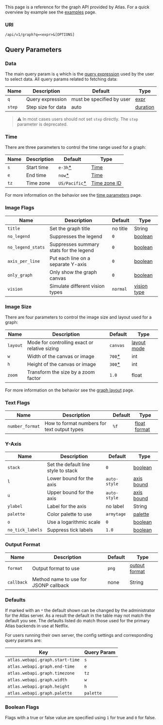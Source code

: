 This page is a reference for the graph API provided by
Atlas. For a quick overview by example see the [examples](Single-Line) page.

### URI

`/api/v1/graph?q=<expr>&[OPTIONS]`

## Query Parameters

### Data

The main query param is `q` which is the [query expression](Stack-Language) used by the user to select data. All query params related to fetching data:

| Name   | Description           | Default                    | Type                                 |
|--------|-----------------------|----------------------------|--------------------------------------|
| `q`    | Query expression      | must be specified by user  | [expr](Stack-Language)               |
| `step` | Step size for data    | auto                       | [duration](Time-Parameters#durations) |

> :warning: In most cases users should not set `step` directly. The `step` parameter
> is deprecated.

### Time

There are three parameters to control the time range used for a graph:

| Name   | Description | Default                    | Type |
|--------|-------------|----------------------------|------|
| `s`    | Start time  | `e-3h`[*](#defaults)       | [Time](Time-Parameters#time)              |
| `e`    | End time    | `now`[*](#defaults)        | [Time](Time-Parameters#time)              |
| `tz`   | Time zone   | `US/Pacific`[*](#defaults) | [Time zone ID](Time-Parameters#time-zone) |

For more information on the behavior see the [time parameters](Time-Parameters) page.

### Image Flags

| Name              | Description                              | Default      | Type                        |
|-------------------|------------------------------------------|--------------|-----------------------------|
| `title`           | Set the graph title                      | no title     | String                      |
| `no_legend`       | Suppresses the legend                    | `0`          | [boolean](#boolean-flags)   |
| `no_legend_stats` | Suppresses summary stats for the legend  | `0`          | [boolean](#boolean-flags)   |
| `axis_per_line`   | Put each line on a separate Y-axis       | `0`          | [boolean](#boolean-flags)   |
| `only_graph`      | Only show the graph canvas               | `0`          | [boolean](#boolean-flags)   |
| `vision`          | Simulate different vision types          | `normal`     | [vision type](Vision#types) |

### Image Size

There are four parameters to control the image size and layout used for a graph:

| Name     | Description                                    | Default             | Type                              |
|----------|------------------------------------------------|---------------------|-----------------------------------|
| `layout` | Mode for controlling exact or relative sizing  | `canvas`            | [layout mode](Graph-Layout#modes) |
| `w`      | Width of the canvas or image                   | `700`[*](#defaults) | int                               |
| `h`      | Height of the canvas or image                  | `300`[*](#defaults) | int                               |
| `zoom`   | Transform the size by a zoom factor            | `1.0`               | float                             |

For more information on the behavior see the [graph layout](Graph-Layout) page.

### Text Flags

| Name            | Description                                  | Default   | Type                                  |
|-----------------|----------------------------------------------|-----------|---------------------------------------|
| `number_format` | How to format numbers for text output types  | `%f`     | [float format](https://docs.oracle.com/javase/8/docs/api/java/util/Formatter.html#dndec) |

### Y-Axis

| Name             | Description                          | Default      | Type                          |
|------------------|--------------------------------------|--------------|-------------------------------|
| `stack`          | Set the default line style to stack  | `0`          | [boolean](#boolean-flags)     |
| `l`              | Lower bound for the axis             | `auto-style` | [axis bound](Axis-Bounds)     |
| `u`              | Upper bound for the axis             | `auto-style` | [axis bound](Axis-Bounds)     |
| `ylabel`         | Label for the axis                   | no label     | String                        |
| `palette`        | Color palette to use                 | `armytage`   | [palette](Color-Palettes)     |
| `o`              | Use a logarithmic scale              | `0`          | [boolean](#boolean-flags)     |
| `no_tick_labels` | Suppress tick labels                 | `1.0`        | [boolean](#boolean-flags)     |

### Output Format

| Name        | Description                            | Default   | Type                                  |
|-------------|----------------------------------------|-----------|---------------------------------------|
| `format`    | Output format to use                   | `png`     | [output format](Graph-Output-Formats) |
| `callback`  | Method name to use for JSONP callback  | none      | String                                |

### Defaults

If marked with an `*` the default shown can be changed by the administrator for the Atlas server. As a result
the default in the table may not match the default you see. The defaults listed do match those used for the
primary Atlas backends in use at Netflix.

For users running their own server, the config settings and corresponding query params are:

| Key                                   | Query Param |
|---------------------------------------|-------------|
| `atlas.webapi.graph.start-time`       | `s`         |
| `atlas.webapi.graph.end-time`         | `e`         |
| `atlas.webapi.graph.timezone`         | `tz`        |
| `atlas.webapi.graph.width`            | `w`         |
| `atlas.webapi.graph.height`           | `h`         |
| `atlas.webapi.graph.palette`          | `palette`   |

### Boolean Flags

Flags with a true or false value are specified using `1` for true and `0` for false.
